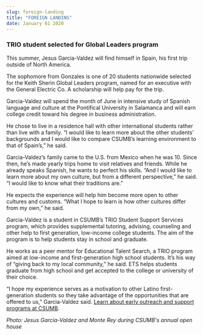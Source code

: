 ```yaml
---
slug: foreign-landing
title: "FOREIGN LANDING"
date: January 01 2020
---
```


<h3>TRIO student selected for Global Leaders program</h3><p>This summer, Jesus Garcia-Valdez will find himself in Spain, his first trip outside of North America.
</p><p>The sophomore from Gonzales is one of 20 students nationwide selected for the Keith Sherin Global Leaders program, named for an executive with the General Electric Co. A scholarship will help pay for the trip.
</p><p>Garcia-Valdez will spend the month of June in intensive study of Spanish language and culture at the Pontifical University in Salamanca and will earn college credit toward his degree in business administration.
</p><p>He chose to live in a residence hall with other international students rather than live with a family. “I would like to learn more about the other students’ backgrounds and I would like to compare CSUMB’s learning environment to that of Spain’s,” he said.
</p><p>Garcia-Valdez’s family came to the U.S. from Mexico when he was 10. Since then, he’s made yearly trips home to visit relatives and friends. While he already speaks Spanish, he wants to perfect his skills. “And I would like to learn more about my own culture, but from a different perspective,” he said. “I would like to know what their traditions are.”
</p><p>He expects the experience will help him become more open to other cultures and customs. “What I hope to learn is how other cultures differ from my own,” he said.
</p><p>Garcia-Valdez is a student in CSUMB’s TRIO Student Support Services program, which provides supplemental tutoring, advising, counseling and other help to first generation, low-income college students. The aim of the program is to help students stay in school and graduate.
</p><p>He works as a peer mentor for Educational Talent Search, a TRIO program aimed at low-income and first-generation high school students. It’s his way of “giving back to my local community,” he said. ETS helps students graduate from high school and get accepted to the college or university of their choice.
</p><p>“I hope my experience serves as a motivation to other Latino first-generation students so they take advantage of the opportunities that are offered to us,” Garcia-Valdez said. <a href="http://eosp.csumb.edu/our-programs-0">Learn about early outreach and support programs at CSUMB</a>.
</p><p><em>Photo: Jesus Garcia-Valdez and Monte Rey during CSUMB's annual open house</em>
</p>
